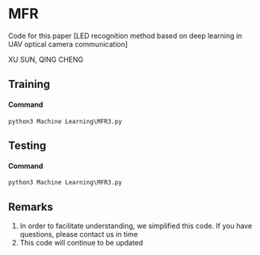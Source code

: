 # MFR

Code for this paper [LED recognition method based on deep learning in UAV optical camera communication]

XU SUN,  QING CHENG


## Training

#### Command

```python3 Machine Learning\MFR3.py```




## Testing

#### Command

```python3 Machine Learning\MFR3.py```


## Remarks
1. In order to facilitate understanding, we simplified this code. If you have questions, please contact us in time
2. This code will continue to be updated
